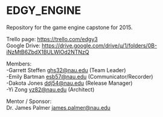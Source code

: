 # EDGY_ENGINE
Repository for the game engine capstone for 2015.  

Trello page: https://trello.com/edgy3  
Google Drive: https://drive.google.com/drive/u/1/folders/0B-iNzMtB6ZbdX1BULWlOd2NTNzQ  

Members:  
-Garrett Steffen  ghs32@nau.edu (Team Leader)  
-Emily Bartman    esb57@nau.edu (Communicator/Recorder)  
-Dakota Jones     ddj54@nau.edu (Release Manager)  
-Yi Zong          yz82@nau.edu  (Architect)

Mentor / Sponsor:  
Dr. James Palmer  james.palmer@nau.edu

